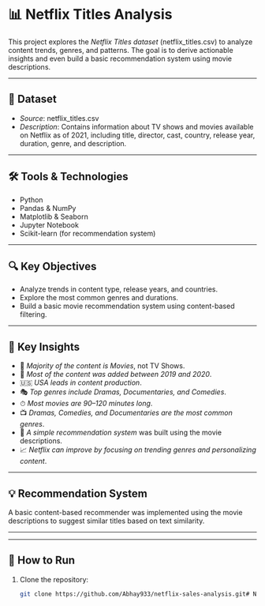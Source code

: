 # 📊 Netflix Titles Analysis

This project explores the *Netflix Titles dataset* (netflix_titles.csv) to analyze content trends, genres, and patterns. The goal is to derive actionable insights and even build a basic recommendation system using movie descriptions.

---

## 📁 Dataset
- *Source*: netflix_titles.csv
- *Description*: Contains information about TV shows and movies available on Netflix as of 2021, including title, director, cast, country, release year, duration, genre, and description.

---

## 🛠 Tools & Technologies
- Python
- Pandas & NumPy
- Matplotlib & Seaborn
- Jupyter Notebook
- Scikit-learn (for recommendation system)

---

## 🔍 Key Objectives
- Analyze trends in content type, release years, and countries.
- Explore the most common genres and durations.
- Build a basic movie recommendation system using content-based filtering.

---

## 📌 Key Insights

- 🎥 *Majority of the content is Movies*, not TV Shows.
- 📆 *Most of the content was added between 2019 and 2020*.
- 🇺🇸 *USA leads in content production*.
- 🎭 *Top genres include Dramas, Documentaries, and Comedies*.
- ⏱ *Most movies are 90–120 minutes long*.
- 📺 *Dramas, Comedies, and Documentaries are the most common genres*.
- 🤖 *A simple recommendation system* was built using the movie descriptions.
- 📈 *Netflix can improve by focusing on trending genres and personalizing content*.

---

## 💡 Recommendation System
A basic content-based recommender was implemented using the movie descriptions to suggest similar titles based on text similarity.

---


---

## 🚀 How to Run
1. Clone the repository:
   ```bash
   git clone https://github.com/Abhay933/netflix-sales-analysis.git﻿# Netflix-Sales-Analysis
